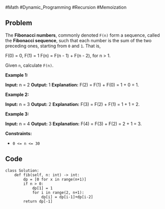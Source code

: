 #Math #Dynamic_Programming #Recursion #Memoization 
## Problem
The **Fibonacci numbers**, commonly denoted `F(n)` form a sequence, called the **Fibonacci sequence**, such that each number is the sum of the two preceding ones, starting from `0` and `1`. That is,

F(0) = 0, F(1) = 1
F(n) = F(n - 1) + F(n - 2), for n > 1.

Given `n`, calculate `F(n)`.

**Example 1:**

**Input:** n = 2
**Output:** 1
**Explanation:** F(2) = F(1) + F(0) = 1 + 0 = 1.

**Example 2:**

**Input:** n = 3
**Output:** 2
**Explanation:** F(3) = F(2) + F(1) = 1 + 1 = 2.

**Example 3:**

**Input:** n = 4
**Output:** 3
**Explanation:** F(4) = F(3) + F(2) = 2 + 1 = 3.

**Constraints:**

- `0 <= n <= 30`

## Code
```run-python
class Solution:
    def fib(self, n: int) -> int:
        dp = [0 for x in range(n+1)]
        if n > 0:
            dp[1] = 1
            for i in range(2, n+1):
                dp[i] = dp[i-1]+dp[i-2]
        return dp[-1]
```
